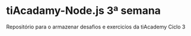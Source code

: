 # tiAcadamy-Node.js 3ª semana
Repositório para o armazenar desafios e exercicíos da tiAcademy Ciclo 3
